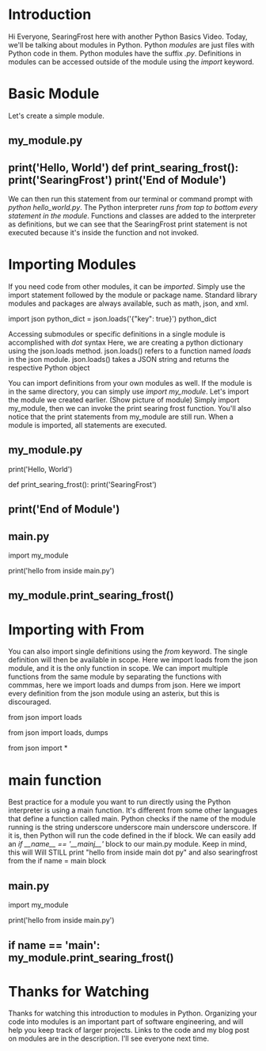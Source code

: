 # Introduction
Hi Everyone, SearingFrost here with another Python Basics Video.
Today, we'll be talking about modules in Python.
Python *modules* are just files with Python code in them. 
Python modules have the suffix *.py*. 
Definitions in modules can be accessed outside of the module using the *import* keyword. 


# Basic Module
Let's create a simple module. 

my_module.py
---------------
print('Hello, World')
def print_searing_frost():
    print('SearingFrost')
print('End of Module')
---------------

We can then run this statement from our terminal or command prompt with *python hello_world.py*. 
The Python interpreter *runs from top to bottom every statement in the module*.
Functions and classes are added to the interpreter as definitions, but we can see that the SearingFrost print statement is not executed because it's inside the function and not invoked. 

# Importing Modules
If you need code from other modules, it can be *imported*. 
Simply use the import statement followed by the module or package name. 
Standard library modules and packages are always available, such as math, json, and xml. 

import json
python_dict = json.loads('{"key": true}')
python_dict

Accessing submodules or specific definitions in a single module is accomplished with *dot* syntax
Here, we are creating a python dictionary using the json.loads method. 
json.loads() refers to a function named *loads* in the json module.
json.loads() takes a JSON string and returns the respective Python object

You can import definitions from your own modules as well. 
If the module is in the same directory, you can simply use *import my_module*.
Let's import the module we created earlier. (Show picture of module)
Simply import my_module, then we can invoke the print searing frost function. 
You'll also notice that the print statements from my_module are still run. 
When a module is imported, all statements are executed. 

my_module.py
---------------
print('Hello, World')

def print_searing_frost():
    print('SearingFrost')

print('End of Module')
---------------

main.py
---------------
import my_module

print('hello from inside main.py')

my_module.print_searing_frost()
---------------

# Importing with From
You can also import single definitions using the *from* keyword. 
The single definition will then be available in scope. 
Here we import loads from the json module, and it is the only function in scope. 
We can import multiple functions from the same module by separating the functions with commmas, here we import loads and dumps from json. 
Here we import every definition from the json module using an asterix, but this is discouraged.

from json import loads

from json import loads, dumps

from json import * 

# main function
Best practice for a module you want to run directly using the Python interpreter is using a main function.
It's different from some other languages that define a function called main. 
Python checks if the name of the module running is the string underscore underscore main underscore underscore.
If it is, then Python will run the code defined in the if block. 
We can easily add an *if \_\_name\_\_ == '\_\_mainj\_\_'* block to our main.py module. 
Keep in mind, this will Will STILL print "hello from inside main dot py" and also searingfrost from the if name = main block

main.py
-------------
import my_module

print('hello from inside main.py')

if __name__ == '__main__':
    my_module.print_searing_frost()
-----------------

# Thanks for Watching
Thanks for watching this introduction to modules in Python. 
Organizing your code into modules is an important part of software engineering, and will help you keep track of larger projects. 
Links to the code and my blog post on modules are in the description. 
I'll see everyone next time. 